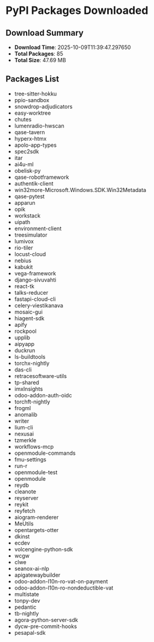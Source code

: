 # PyPI Packages Downloaded

## Download Summary
- **Download Time**: 2025-10-09T11:39:47.297650
- **Total Packages**: 85
- **Total Size**: 47.69 MB

## Packages List
- tree-sitter-hokku
- ppio-sandbox
- snowdrop-adjudicators
- easy-worktree
- chutes
- lumenradio-hwscan
- qase-tavern
- hyperx-htmx
- apolo-app-types
- spec2sdk
- itar
- ai4u-ml
- obelisk-py
- qase-robotframework
- authentik-client
- win32more-Microsoft.Windows.SDK.Win32Metadata
- qase-pytest
- apparun
- opik
- workstack
- uipath
- environment-client
- treesimulator
- lumivox
- rio-tiler
- locust-cloud
- nebius
- kabukit
- vega-framework
- django-sivuvahti
- react-tk
- talks-reducer
- fastapi-cloud-cli
- celery-viestikanava
- mosaic-gui
- hiagent-sdk
- apify
- rockpool
- upplib
- aipyapp
- duckrun
- ls-buildtools
- torchx-nightly
- das-cli
- retracesoftware-utils
- tp-shared
- imxInsights
- odoo-addon-auth-oidc
- torchft-nightly
- frogml
- anomalib
- writer
- lium-cli
- nexusai
- tzmerkle
- workflows-mcp
- openmodule-commands
- fmu-settings
- run-r
- openmodule-test
- openmodule
- reydb
- cleanote
- reyserver
- reykit
- reyfetch
- aiogram-renderer
- MeUtils
- opentargets-otter
- dkinst
- ecdev
- volcengine-python-sdk
- wcgw
- clwe
- seanox-ai-nlp
- apigatewaybuilder
- odoo-addon-l10n-ro-vat-on-payment
- odoo-addon-l10n-ro-nondeductible-vat
- multistate
- tonpy-dev
- pedantic
- tb-nightly
- agora-python-server-sdk
- dycw-pre-commit-hooks
- pesapal-sdk
